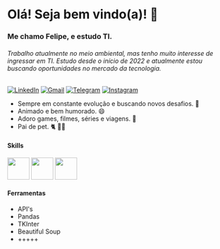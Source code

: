 #  Olá! Seja bem vindo(a)! 🎉
### Me chamo Felipe, e estudo TI.

###### Trabalho atualmente no meio ambiental, mas tenho muito interesse de ingressar em TI. Estudo desde o início de 2022 e atualmente estou buscando oportunidades no mercado da tecnologia.

[![LinkedIn](https://img.shields.io/badge/linkedin-%230077B5.svg?style=for-the-badge&logo=linkedin&logoColor=white)](https://www.linkedin.com/in/felipembatista/) 
[![Gmail](https://img.shields.io/badge/Gmail-D14836?style=for-the-badge&logo=gmail&logoColor=white)](mailto:profissional.felipemb@gmail.com) [![Telegram](https://img.shields.io/badge/Telegram-2CA5E0?style=for-the-badge&logo=telegram&logoColor=white)](https://t.me/felipemb) [![Instagram](https://img.shields.io/badge/Instagram-%23E4405F.svg?style=for-the-badge&logo=Instagram&logoColor=white)](https://www.instagram.com/felipemb___/)

- Sempre em constante evolução e buscando novos desafios. 🎯
- Animado e bem humorado. 😄
- Adoro games, filmes, séries e viagens. 🌆
- Pai de pet. 🐈 🐕‍🦺

#### Skills

<div>
<img src="https://cdn.jsdelivr.net/gh/devicons/devicon/icons/python/python-original.svg" style="width: 50px; text-align: center;"/>
<img src="https://cdn.jsdelivr.net/gh/devicons/devicon/icons/html5/html5-plain-wordmark.svg" style="width: 50px; text-align: center;"/>
<img src="https://cdn.jsdelivr.net/gh/devicons/devicon/icons/css3/css3-plain-wordmark.svg" style="width: 50px; text-align: center;"/>
</div>

#### Ferramentas

- API's
- Pandas
- TKInter
- Beautiful Soup
- +++++
